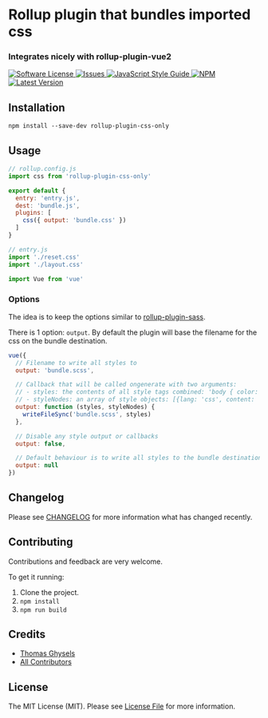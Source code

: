 # Rollup plugin that bundles imported css

### Integrates nicely with rollup-plugin-vue2

<a href="LICENSE">
  <img src="https://img.shields.io/badge/license-MIT-brightgreen.svg" alt="Software License" />
</a>
<a href="https://github.com/thgh/rollup-plugin-css-only/issues">
  <img src="https://img.shields.io/github/issues/thgh/rollup-plugin-css-only.svg" alt="Issues" />
</a>
<a href="http://standardjs.com/">
  <img src="https://img.shields.io/badge/code%20style-standard-brightgreen.svg" alt="JavaScript Style Guide" />
</a>
<a href="https://npmjs.org/package/rollup-plugin-css-only">
  <img src="https://img.shields.io/npm/v/rollup-plugin-css-only.svg?style=flat-squar" alt="NPM" />
</a>
<a href="https://github.com/thgh/rollup-plugin-css-only/releases">
  <img src="https://img.shields.io/github/release/thgh/rollup-plugin-css-only.svg" alt="Latest Version" />
</a>
  
## Installation
```
npm install --save-dev rollup-plugin-css-only
```

## Usage
```js
// rollup.config.js
import css from 'rollup-plugin-css-only'

export default {
  entry: 'entry.js',
  dest: 'bundle.js',
  plugins: [
    css({ output: 'bundle.css' })
  ]
}
```

```js
// entry.js
import './reset.css'
import './layout.css'

import Vue from 'vue'
```

### Options

The idea is to keep the options similar to [rollup-plugin-sass](https://github.com/differui/rollup-plugin-sass).

There is 1 option: `output`.
By default the plugin will base the filename for the css on the bundle destination.

```js
vue({
  // Filename to write all styles to
  output: 'bundle.scss',

  // Callback that will be called ongenerate with two arguments:
  // - styles: the contents of all style tags combined: 'body { color: green }'
  // - styleNodes: an array of style objects: [{lang: 'css', content: 'body { color: green }'}]
  output: function (styles, styleNodes) {
    writeFileSync('bundle.scss', styles)
  },

  // Disable any style output or callbacks
  output: false,

  // Default behaviour is to write all styles to the bundle destination where .js is replaced by .css
  output: null
})
```

## Changelog

Please see [CHANGELOG](CHANGELOG.md) for more information what has changed recently.

## Contributing

Contributions and feedback are very welcome.

To get it running:
  1. Clone the project.
  2. `npm install`
  3. `npm run build`

## Credits

- [Thomas Ghysels](https://github.com/thgh)
- [All Contributors][link-contributors]

## License

The MIT License (MIT). Please see [License File](LICENSE) for more information.

[link-author]: https://github.com/thgh
[link-contributors]: ../../contributors
[rollup-plugin-vue]: https://www.npmjs.com/package/rollup-plugin-vue
[rollup-plugin-buble]: https://www.npmjs.com/package/rollup-plugin-buble
[rollup-plugin-babel]: https://www.npmjs.com/package/rollup-plugin-babel
[vue-template-compiler]: https://www.npmjs.com/package/vue-template-compiler
